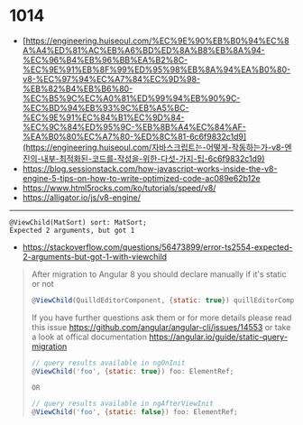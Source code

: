 # 1014

- [https://engineering.huiseoul.com/%EC%9E%90%EB%B0%94%EC%8A%A4%ED%81%AC%EB%A6%BD%ED%8A%B8%EB%8A%94-%EC%96%B4%EB%96%BB%EA%B2%8C-%EC%9E%91%EB%8F%99%ED%95%98%EB%8A%94%EA%B0%80-v8-%EC%97%94%EC%A7%84%EC%9D%98-%EB%82%B4%EB%B6%80-%EC%B5%9C%EC%A0%81%ED%99%94%EB%90%9C-%EC%BD%94%EB%93%9C%EB%A5%BC-%EC%9E%91%EC%84%B1%EC%9D%84-%EC%9C%84%ED%95%9C-%EB%8B%A4%EC%84%AF-%EA%B0%80%EC%A7%80-%ED%8C%81-6c6f9832c1d9](https://engineering.huiseoul.com/자바스크립트는-어떻게-작동하는가-v8-엔진의-내부-최적화된-코드를-작성을-위한-다섯-가지-팁-6c6f9832c1d9)
- https://blog.sessionstack.com/how-javascript-works-inside-the-v8-engine-5-tips-on-how-to-write-optimized-code-ac089e62b12e
- https://www.html5rocks.com/ko/tutorials/speed/v8/
- https://alligator.io/js/v8-engine/

---

```
@ViewChild(MatSort) sort: MatSort;
Expected 2 arguments, but got 1
```

- https://stackoverflow.com/questions/56473899/error-ts2554-expected-2-arguments-but-got-1-with-viewchild

> After migration to Angular 8 you should declare manually if it's static or not
>
> ```js
> @ViewChild(QuilldEditorComponent, {static: true}) quillEditorComponentInstance;
> ```
>
> If you have further questions ask them or for more details please read this issue https://github.com/angular/angular-cli/issues/14553 or take a look at offical documentation https://angular.io/guide/static-query-migration
>
> ```js
> // query results available in ngOnInit
> @ViewChild('foo', {static: true}) foo: ElementRef; 
> 
> OR
> 
> // query results available in ngAfterViewInit
> @ViewChild('foo', {static: false}) foo: ElementRef;
> ```

